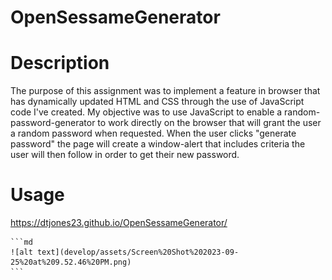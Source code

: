 # OpenSessameGenerator

# Description
The purpose of this assignment was to implement a feature in browser that has dynamically updated HTML and CSS through the use of JavaScript code I've created. My objective was to use JavaScript to enable a random-password-generator to work directly on the browser that will grant the user a random password when requested. When the user clicks "generate password" the page will create a window-alert that includes criteria the user will then follow in order to get their new password.

# Usage
https://dtjones23.github.io/OpenSessameGenerator/

    ```md
    ![alt text](develop/assets/Screen%20Shot%202023-09-25%20at%209.52.46%20PM.png)
    ```

